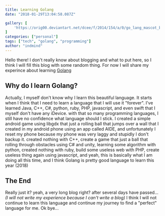 ```yaml
---
title: Learning Golang
date: "2018-01-29T13:04:58.087Z"

gallery: [
    'https://orig00.deviantart.net/dcee/f/2014/154/a/0/go_lang_mascot_by_kirael_art-d7kunhu.gif',
]
categories: ["personal"]
tags: ["tech", "golang", "programming"]
author: "indmind"
---
```


Hello there! I don't really know about blogging and what to put here, so I think I will fill this blog with some random thing. For now I will share my experince about learning [Golang](https://golang.org)

## Why do I learn Golang?
Actually, I myself don't know why I learn this beautiful language. It starts when I think that I need to learn a language that I will use it "forever". I've learned Java, C++, C#, python, ruby, PHP, javascript, and even swift that I myself don't have any iDevice. with that so many programming languages, I still have no confidence what language should I stick. I created a simple android game using libgdx that just a rolling ball that jumps over a wall that I created in my android phone using an app called AIDE, and unfortunately I reset my phone because my phone was very laggy and stupidly I don't backup it. created nothing with C++, create a game that just a ball that rolling through obstacles using C# and unity, learning some algorithm with python, created nothing with ruby, build some useless web with PHP, create useless thing again using javascript, and yeah, this is basically what I am doing all this time, and I think Golang is pretty good language to learn this year (2018)

## The End
Really just it? yeah, a very long blog right? after several days have passed... *(I will not write my experience because I can't write a blog)* I think I will not continue to learn this language and continue my journey to find a "perfect" language for me. Ok bye...
